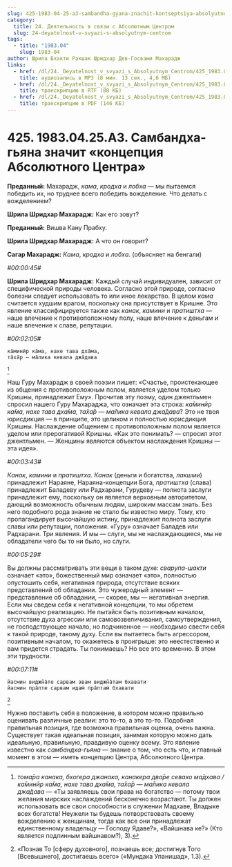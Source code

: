 ```yaml
---
slug: 425-1983-04-25-a3-sambandha-gyana-znachit-kontseptsiya-absolyutnogo-tsentra
category:
  title: 24. Деятельность в связи с Абсолютным Центром
  slug: 24-deyatelnost-v-svyazi-s-absolyutnym-centrom
tags:
  - title: "1983.04"
    slug: 1983-04
author: Шрила Бхакти Ракшак Шридхар Дев-Госвами Махарадж
links:
  - href: /dl/24._Deyatelnost_v_svyazi_s_Absolyutnym_Centrom/425_1983.04.25.A3_SridharMj_Sambandha-gjana_znachit_koncepcija_Absoljutnogo_Centra.mp3
    title: аудиозапись в MP3 (8 мин. 13 сек., 4,6 МБ)
  - href: /dl/24._Deyatelnost_v_svyazi_s_Absolyutnym_Centrom/425_1983.04.25.A3_SridharMj_Sambandha-gjana_znachit_koncepcija_Absoljutnogo_Centra.rtf
    title: транскрипцию в RTF (88 КБ)
  - href: /dl/24._Deyatelnost_v_svyazi_s_Absolyutnym_Centrom/425_1983.04.25.A3_SridharMj_Sambandha-gjana_znachit_koncepcija_Absoljutnogo_Centra.pdf
    title: транскрипцию в PDF (146 КБ)
---
```


# 425. 1983.04.25.A3. Самбандха-гьяна значит «концепция Абсолютного Центра»

**Преданный:** Махарадж, *кама*, *кродха* и *лобха* — мы пытаемся победить их, но труднее всего победить вожделение. Что делать с вожделением?

**Шрила Шридхар Махарадж:** Как его зовут?

**Преданный:** Вишва Кану Прабху.

**Шрила Шридхар Махарадж:** А что он говорит?

**Сагар Махарадж:** *Кама*, *кродха* и *лобха*. (объясняет на бенгали)

*#00:00:45#*

**Шрила Шридхар Махарадж:** Каждый случай индивидуален, зависит от специфической природы человека. Согласно этой природе, согласно болезни следует использовать то или иное лекарство. В целом *кама* считается худшим врагом, поскольку она присутствует в Кришне. Это явление классифицируется также как *канак*, *камини* и *пратиштха* — наше влечение к противоположному полу, наше влечение к деньгам и наше влечение к славе, репутации.

*#00:02:05#*

    ка̄минӣр ка̄ма, нахе тава дха̄ма,
    та̄ха̄р — ма̄лика кевала джа̄дава
[^_ftn1]

Наш Гуру Махарадж в своей поэзии пишет: «Счастье, проистекающее из общения с противоположным полом, является уделом только Кришны, принадлежит Ему». Прочитав эту поэму, один джентльмен спросил нашего Гуру Махараджа, что означает эта строка: *ка̄минӣр ка̄ма, нахе тава дха̄ма, та̄ха̄р — ма̄лика кевала джа̄дава*? Это не твоя юрисдикция — в принципе, это целиком и полностью юрисдикция Кришны. Наслаждение общением с противоположным полом является уделом или прерогативой Кришны. «Как это понимать? — спросил этот джентльмен. — Женщины являются объектом наслаждения Кришны — эта идея».

*#00:03:43#*

*Канак*, *камини* и *пратиштха*. *Канак* (деньги и богатства, *лакшми*) принадлежит Нараяне, Нараяна-концепции Бога, *пратиштха* (слава) принадлежит Баладеву или Радхарани, Гурудеву — полнота заслуги принадлежит ему, поскольку он является верховным авторитетом, дающий возможность обычным людям, широким массам знать. Без него подобного рода знание не стало бы известно миру. Тому, кто пропагандирует высочайшую истину, принадлежит полнота заслуги славы или репутации, положения. «Гуру» означает Баладев или Радхарани. Три явления. И мы — слуги, мы не наслаждающиеся, мы не обладатели чего бы то ни было, но слуги.

*#00:05:29#*

Вы должны рассматривать эти вещи в таком духе: *сварупа-шакти* означает «это», божественный мир означает «это», полностью опустошить себя, негативная природа, отсутствие всяких представлений об обладании. Это чужеродный элемент — представление об обладании, — скорее, мы — негативная энергия. Если мы сведем себя к негативной концепции, то мы обретем высочайшую реализацию. Не пытайся быть позитивным началом, отсутствие духа агрессии или самовозвеличивания, самоутверждения, не господствующее начало, но подчиненное — необходимо свести себя к такой природе, такому духу. Если вы пытаетесь быть агрессором, позитивным началом, то окажетесь в проигрыше: это неестественно и вам придется страдать. Ты понимаешь? Но все это временно. В этом эти трудности.

*#00:07:11#*

    йасмин виджн̃а̄те сарвам эвам виджн̃а̄там бхавати
    йасмин пра̄пте сарвам идам̇ пра̄птам̇ бхавати
[^_ftn2]

Нужно поставить себя в положение, в котором можно правильно оценивать различные реалии: это то-то, а это то-то. Подобная правильная позиция, где возможна правильная оценка, очень важна. Существует такая идеальная позиция, занимая которую можно дать идеальную, правильную, правдивую оценку всему. Это явление известно как *самбандха-гьяна* — знание о том, что есть что, и главный момент в этом — иметь концепцию Центра, Абсолютного Центра.



[^_ftn1]: *тома̄ра канака, бхогера джанака, канакера два̄ре севахо ма̄дхава / ка̄минӣр ка̄ма, нахе тава дха̄ма, та̄ха̄р — ма̄лика кевала джа̄дава* — «Ты заявляешь свои права на богатство — потому твои желания мирских наслаждений бесконечно возрастают. Ты должен использовать все свои способности в служении Мадхаве, Владыке всех богатств! Неужели ты будешь потворствовать своему вожделению к женщинам, тогда как все они принадлежат единственному владельцу — Господу Ядаве?», «Вайшнава ке?» (Кто является подлинным вайшнавом?), 3).

[^_ftn2]: «Познав То [сферу духовного], познаешь все; достигнув Того [Всевышнего], достигаешь всего» («Мундака Упанишад», 1.3).

